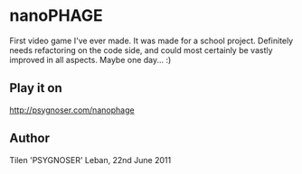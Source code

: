 # nanoPHAGE #
First video game I've ever made. It was made for a school project. 
Definitely needs refactoring on the code side, and could most certainly
be vastly improved in all aspects. Maybe one day... :)

## Play it on ##
http://psygnoser.com/nanophage

## Author ##
Tilen 'PSYGNOSER' Leban, 22nd June 2011
